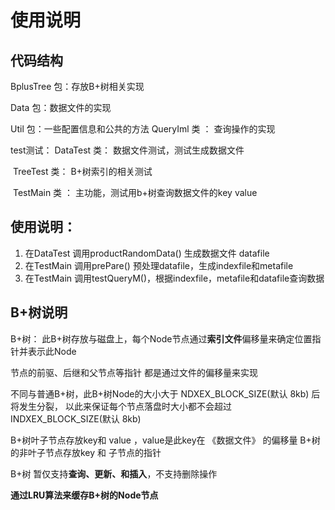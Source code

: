 # 使用说明

## 代码结构


BplusTree 包：存放B+树相关实现

Data 包：数据文件的实现 

Util 包：一些配置信息和公共的方法
QueryIml 类 ： 查询操作的实现 

test测试：
		DataTest 类： 数据文件测试，测试生成数据文件

​		TreeTest 类： B+树索引的相关测试

​		TestMain 类 ： 主功能，测试用b+树查询数据文件的key value

## 使用说明：

1. 在DataTest 调用productRandomData() 生成数据文件 datafile
2. 在TestMain 调用prePare() 预处理datafile，生成indexfile和metafile
3. 在TestMain 调用testQueryM()，根据indexfile，metafile和datafile查询数据

## B+树说明

B+树：
此B+树存放与磁盘上，每个Node节点通过**索引文件**偏移量来确定位置指针并表示此Node

节点的前驱、后继和父节点等指针 都是通过文件的偏移量来实现

不同与普通B+树，此B+树Node的大小大于 NDXEX_BLOCK_SIZE(默认 8kb) 后将发生分裂，
以此来保证每个节点落盘时大小都不会超过 INDXEX_BLOCK_SIZE(默认 8kb)

B+树叶子节点存放key和 value ，value是此key在 《数据文件》 的偏移量
B+树的非叶子节点存放key 和 子节点的指针

B+树 暂仅支持**查询、更新、和插入**，不支持删除操作

**通过LRU算法来缓存B+树的Node节点**


